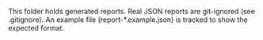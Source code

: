 This folder holds generated reports.
Real JSON reports are git-ignored (see .gitignore).
An example file (report-*.example.json) is tracked to show the expected format.
